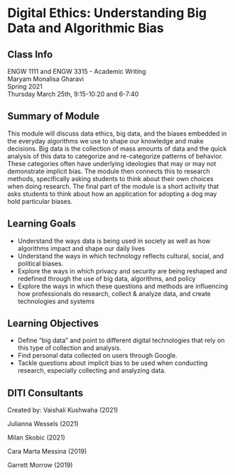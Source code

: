 # Digital Ethics: Understanding Big Data and Algorithmic Bias

## Class Info
ENGW 1111 and ENGW 3315 - Academic Writing
<br>
Maryam Monalisa Gharavi
<br>
Spring 2021
<br>
Thursday March 25th, 9:15-10:20 and 6-7:40

## Summary of Module
This module will discuss data ethics, big data, and the biases embedded in the everyday algorithms we use to shape our knowledge and make decisions. Big data is the collection of mass amounts of data and the quick analysis of this data to categorize and re-categorize patterns of behavior. These categories often have underlying ideologies that may or may not demonstrate implicit bias. The module then connects this to research methods, specifically asking students to think about their own choices when doing research. The final part of the module is a short activity that asks students to think about how an application for adopting a dog may hold particular biases.

## Learning Goals
- Understand the ways data is being used in society as well as how algorithms impact and shape our daily lives
- Understand the ways in which technology reflects cultural, social, and political biases.
- Explore the ways in which privacy and security are being reshaped and redefined through the use of big data, algorithms, and policy
- Explore the ways in which these questions and methods are influencing how professionals do research, collect & analyze data, and create technologies and systems


## Learning Objectives
- Define “big data” and point to different digital technologies that rely on this type of collection and analysis.
- Find personal data collected on users through Google.
- Tackle questions about implicit bias to be used when conducting research, especially collecting and analyzing data.



## DITI Consultants
Created by:
Vaishali Kushwaha (2021)

Julianna Wessels (2021)

Milan Skobic (2021)

Cara Marta Messina (2019)

Garrett Morrow (2019)
